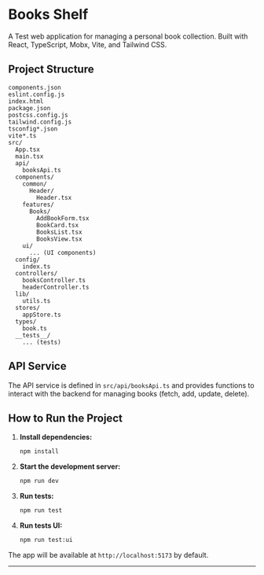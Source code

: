 # Books Shelf

A Test web application for managing a personal book collection. Built with React, TypeScript, Mobx, Vite, and Tailwind CSS.

## Project Structure

```
components.json
eslint.config.js
index.html
package.json
postcss.config.js
tailwind.config.js
tsconfig*.json
vite*.ts
src/
  App.tsx
  main.tsx
  api/
    booksApi.ts
  components/
    common/
      Header/
        Header.tsx
    features/
      Books/
        AddBookForm.tsx
        BookCard.tsx
        BooksList.tsx
        BooksView.tsx
    ui/
      ... (UI components)
  config/
    index.ts
  controllers/
    booksController.ts
    headerController.ts
  lib/
    utils.ts
  stores/
    appStore.ts
  types/
    book.ts
  __tests__/
    ... (tests)
```

## API Service

The API service is defined in `src/api/booksApi.ts` and provides functions to interact with the backend for managing books (fetch, add, update, delete).

## How to Run the Project

1. **Install dependencies:**
   ```sh
   npm install
   ```
2. **Start the development server:**
   ```sh
   npm run dev
   ```
3. **Run tests:**
   ```sh
   npm run test
   ```
4. **Run tests UI:**
   ```sh
   npm run test:ui
   ```

The app will be available at `http://localhost:5173` by default.

---
